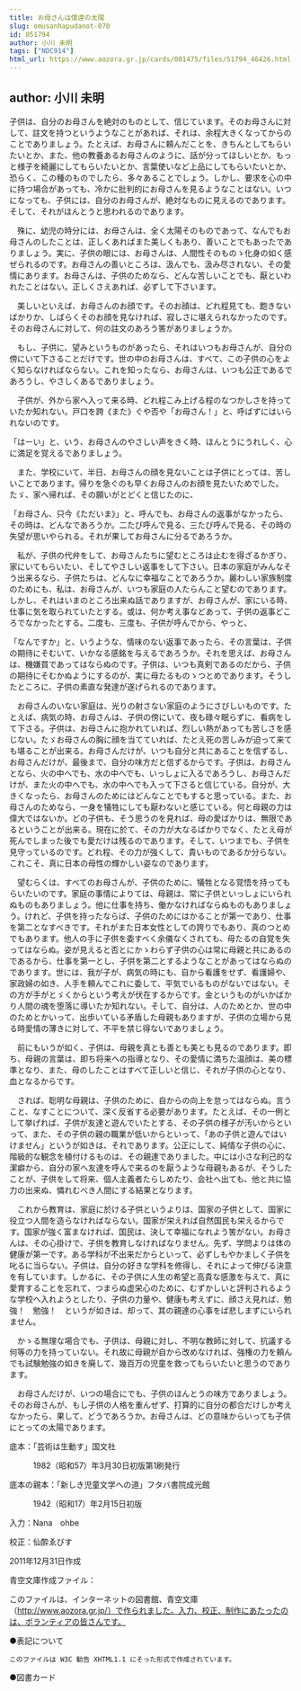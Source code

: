 ```yaml
---
title: お母さんは僕達の太陽
slug: omusanhapudanot-070
id: 051794
author: 小川 未明
tags: ["NDC914"]
html_url: https://www.aozora.gr.jp/cards/001475/files/51794_46426.html
---
```


## author: 小川 未明

子供は、自分のお母さんを絶対のものとして、信じています。そのお母さんに対して、註文を持つというようなことがあれば、それは、余程大きくなってからのことでありましょう。たとえば、お母さんに頼んだことを、きちんとしてもらいたいとか、また、他の教養あるお母さんのように、話が分ってほしいとか、もっと様子を綺麗にしてもらいたいとか、言葉使いなど上品にしてもらいたいとか、恐らく、この種のものでしたら、多々あることでしょう。しかし、要求を心の中に持つ場合があっても、冷かに批判的にお母さんを見るようなことはない。いつになっても、子供には、自分のお母さんが、絶対なものに見えるのであります。そして、それがほんとうと思われるのであります。

　殊に、幼児の時分には、お母さんは、全く太陽そのものであって、なんでもお母さんのしたことは、正しくあればまた美しくもあり、善いことでもあったでありましょう。実に、子供の眼には、お母さんは、人間性そのものゝ化身の如く感ぜられるのです。お母さんの善いところは、汲んでも、汲み尽されない、その愛情にあります。お母さんは、子供のためなら、どんな苦しいことでも、厭といわれたことはない。正しくさえあれば、必ずして下さいます。

　美しいといえば、お母さんのお顔です。そのお顔は、どれ程見ても、飽きないばかりか、しばらくそのお顔を見なければ、寂しさに堪えられなかったのです。そのお母さんに対して、何の註文のあろう筈がありましょうか。

　もし、子供に、望みというものがあったら、それはいつもお母さんが、自分の傍にいて下さることだけです。世の中のお母さんは、すべて、この子供の心をよく知らなければならない。これを知ったなら、お母さんは、いつも公正であるであろうし、やさしくあるでありましょう。

　子供が、外から家へ入って来る時、どれ程こみ上げる程のなつかしさを持っていたか知れない。戸口を跨《また》ぐや否や「お母さん！」と、呼ばずにはいられないのです。

「はーい」と、いう、お母さんのやさしい声をきく時、ほんとうにうれしく、心に満足を覚えるでありましょう。

　また、学校にいて、半日、お母さんの顔を見ないことは子供にとっては、苦しいことであります。帰りを急ぐのも早くお母さんのお顔を見たいためでした。たゞ、家へ帰れば、その願いがとどくと信じたのに、

「お母さん、只今《ただいま》」と、呼んでも、お母さんの返事がなかったら、その時は、どんなであろうか。二たび呼んで見る、三たび呼んで見る、その時の失望が思いやられる。それが果してお母さんに分るであろうか。

　私が、子供の代弁をして、お母さんたちに望むところは止むを得ざるかぎり、家にいてもらいたい、そしてやさしい返事をして下さい。日本の家庭がみんなそう出来るなら、子供たちは、どんなに幸福なことであろうか。麗わしい家族制度のためにも、私は、お母さんが、いつも家庭の人たらんこと望むのであります。しかし、それはいまのところ出来ぬ話でありますが、お母さんが、家にいる時、仕事に気を取られていたとする。或は、何か考え事などあって、子供の返事どころでなかったとする。二度も、三度も、子供が呼んでから、やっと、

「なんですか」と、いうような、情味のない返事であったら、その言葉は、子供の期待にそむいて、いかなる感銘を与えるであろうか。それを思えば、お母さんは、機嫌買であってはならぬのです。子供は、いつも真剣であるのだから、子供の期待にそむかぬようにするのが、実に母たるものゝつとめであります。そうしたところに、子供の素直な発達が遂げられるのであります。

　お母さんのいない家庭は、光りの射さない家庭のようにさびしいものです。たとえば、病気の時、お母さんは、子供の傍にいて、夜も碌々眠らずに、看病をして下さる。子供は、お母さんに抱かれていれば、烈しい熱があっても苦しさを感じない。たゞお母さんの胸に顔を当てていれば、たとえ死の苦しみが迫って来ても堪ることが出来る。お母さんだけが、いつも自分と共にあることを信ずるし、お母さんだけが、最後まで、自分の味方だと信ずるからです。子供は、お母さんとなら、火の中へでも、水の中へでも、いっしょに入るであろうし、お母さんだけが、また火の中へでも、水の中へでも入って下さると信じている。自分が、大きくなったら、お母さんのためにはどんなことでもすると思っている。また、お母さんのためなら、一身を犠牲にしても厭わないと感じている。何と母親の力は偉大ではないか。どの子供も、そう思うのを見れば、母の愛ばかりは、無限であるということが出来る。現在に於て、その力が大なるばかりでなく、たとえ母が死んでしまった後でも愛だけは残るのであります。そして、いつまでも、子供を見守っているのです。どれ程、その力が強くして、貴いものであるか分らない。これこそ、真に日本の母性の輝かしい姿なのであります。

　望むらくは、すべてのお母さんが、子供のために、犠牲となる覚悟を持ってもらいたいのです。家庭の事情によりては、母親は、常に子供といっしょにいられぬものもありましょう。他に仕事を持ち、働かなければならぬものもありましょう。けれど、子供を持ったならば、子供のためにはかることが第一であり、仕事を第二となすべきです。それがまた日本女性としての誇りでもあり、真のつとめでもあります。他人の手に子供を委すべく余儀なくされても、母たるの自覚を失ってはならぬ。姿が見えると否とにかゝわらず子供の心は常に母親と共にあるのであるから、仕事を第一とし、子供を第二とするようなことがあってはならぬのであります。世には、我が子が、病気の時にも、自から看護をせず、看護婦や、家政婦の如き、人手を頼んでこれに委して、平気でいるものがないではない。その方が手がとゞくからという考えが伏在するからです。金というものがいかばかり人間の魂を堕落に導いたか知れない。そして、自分は、人のためとか、世の中のためとかいって、出歩いている矛盾した母親もありますが、子供の立場から見る時愛情の薄きに対して、不平を禁じ得ないでありましょう。

　前にもいうが如く、子供は、母親を真とも善とも美とも見るのであります。即ち、母親の言葉は、即ち将来への指導となり、その愛情に満ちた温顔は、美の標準となり、また、母のしたことはすべて正しいと信じ、それが子供の心となり、血となるからです。

　されば、聡明な母親は、子供のために、自からの向上を怠ってはならぬ。言うこと、なすことについて、深く反省する必要があります。たとえば、その一例として挙げれば、子供が友達と遊んでいたとする、その子供の様子が汚いからといって、また、その子供の親の職業が低いからといって、「あの子供と遊んではいけません」というが如きは、それであります。公正にして、純情な子供の心に、階級的な観念を植付けるものは、その親達でありました。中には小さな利己的な潔癖から、自分の家へ友達を呼んで来るのを厭うような母親もあるが、そうしたことが、子供をして将来、個人主義者たらしめたり、会社へ出ても、他と共に協力の出来ぬ、憐れむべき人間にする結果となります。

　これから教育は、家庭に於ける子供というよりは、国家の子供として、国家に役立つ人間を造らなければならない。国家が栄えれば自然国民も栄えるからです。国家が強く富まなければ、国民は、決して幸福になれよう筈がない。お母さんは、その心掛けで、子供を教育しなければなりません。先ず、学問よりは体の健康が第一です。ある学科が不出来だからといって、必ずしもやかましく子供を叱るに当らない。子供は、自分の好きな学科を修得し、それによって伸びる決意を有しています。しかるに、その子供に人生の希望と高貴な感激を与えて、真に愛育することを忘れて、つまらぬ虚栄心のために、むずかしいと評判されるような学校へ入れようとしたり、子供の力量や、健康も考えずに、顔さえ見れば、勉強！　勉強！　というが如きは、却って、其の親達の心事をば悲しまずにいられません。

　かゝる無理な場合でも、子供は、母親に対し、不明な教師に対して、抗議する何等の力を持っていない。それ故に母親が自から改めなければ、強権の力を頼んでも試験勉強の如きを廃して、幾百万の児童を救ってもらいたいと思うのであります。

　お母さんだけが、いつの場合にでも、子供のほんとうの味方でありましょう。そのお母さんが、もし子供の人格を重んぜず、打算的に自分の都合だけしか考えなかったら、果して、どうであろうか。お母さんは、どの意味からいっても子供にとっての太陽であります。













底本：「芸術は生動す」国文社

　　　1982（昭和57）年3月30日初版第1刷発行

底本の親本：「新しき児童文学への道」フタバ書院成光館

　　　1942（昭和17）年2月15日初版

入力：Nana　ohbe

校正：仙酔ゑびす

2011年12月31日作成

青空文庫作成ファイル：

このファイルは、インターネットの図書館、青空文庫（http://www.aozora.gr.jp/）で作られました。入力、校正、制作にあたったのは、ボランティアの皆さんです。











●表記について


	このファイルは W3C 勧告 XHTML1.1 にそった形式で作成されています。







●図書カード